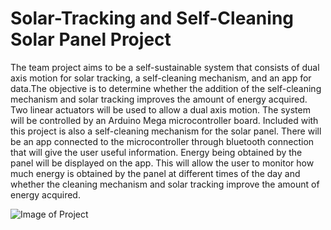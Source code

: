 # Solar-Tracking and Self-Cleaning Solar Panel Project
The team project aims to be a self-sustainable system that consists of dual axis motion
for solar tracking, a self-cleaning mechanism, and an app for data.The objective
is to determine whether the addition of the self-cleaning mechanism and solar
tracking improves the amount of energy acquired. Two linear actuators will be
used to allow a dual axis motion. The system will be controlled by an Arduino
Mega microcontroller board. Included with this project is also a self-cleaning
mechanism for the solar panel. There will be an app connected to the
microcontroller through bluetooth connection that will give the user useful
information. Energy being obtained by the panel will be displayed on the app.
This will allow the user to monitor how much energy is obtained by the panel at
different times of the day and whether the cleaning mechanism and solar
tracking improve the amount of energy acquired.

![Image of Project](https://i.ibb.co/HCPCKht/spp.png)
